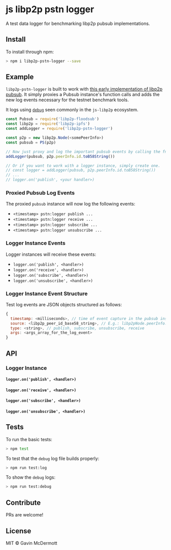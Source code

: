 # js libp2p pstn logger

A test data logger for benchmarking libp2p pubsub implementations.

## Install

To install through npm:

```sh
> npm i libp2p-pstn-logger --save
```

## Example

`libp2p-pstn-logger` is built to work with [this early implementation of libp2p pubsub](https://github.com/libp2p/js-libp2p-floodsub). It simply proxies a Pubsub instance's function calls and adds the new log events necessary for the testnet benchmark tools.

It logs using [`debug`](https://github.com/visionmedia/debug) seen commonly in the `js-libp2p` ecosystem. 

```JavaScript
const Pubsub = require('libp2p-floodsub')
const libp2p = require('libp2p-ipfs')
const addLogger = require('libp2p-pstn-logger')

const p2p = new libp2p.Node(<somePeerInfo>)
const pubsub = PS(p2p)

// Now just proxy and log the important pubsub events by calling the fn
addLogger(pubsub, p2p.peerInfo.id.toB58String())

// Or if you want to work with a logger instance, simply create one.
// const logger = addLogger(pubsub, p2p.peerInfo.id.toB58String())
// ...
// logger.on('publish', <your handler>)
```

### Proxied Pubsub Log Events

The proxied `pubsub` instance will now log the following events:

- `<timestamp> pstn:logger publish ...`
- `<timestamp> pstn:logger receive ...`
- `<timestamp> pstn:logger subscribe ...`
- `<timestamp> pstn:logger unsubscribe ...`

### Logger Instance Events

Logger instances will receive these events:

- `logger.on('publish', <handler>)`
- `logger.on('receive', <handler>)` 
- `logger.on('subscribe', <handler>)`
- `logger.on('unsubscribe', <handler>)`

### Logger Instance Event Structure

Test log events are JSON objects structured as follows:

```JavaScript
{
  timestamp: <milliseconds>, // time of event capture in the pubsub instance
  source: <libp2p_peer_id_base58_string>, // E.g.: libp2pNode.peerInfo.id.toB58String()
  type: <string>, // publish, subscribe, unsubscribe, receive
  args: <args_array_for_the_log_event>
}
```

## API

### Logger Instance

#### `logger.on('publish', <handler>)`

#### `logger.on('receive', <handler>)`

#### `logger.on('subscribe', <handler>)`

#### `logger.on('unsubscribe', <handler>)`

## Tests

To run the basic tests:

```sh
> npm test
```

To test that the `debug` log file builds properly:

```sh
> npm run test:log
```

To show the `debug` logs:

```sh
> npm run test:debug
```

## Contribute

PRs are welcome!

## License

MIT © Gavin McDermott
